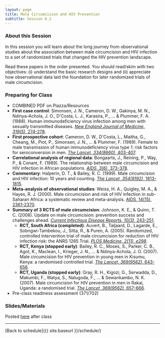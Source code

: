 ```yaml
---
layout: page
title: Male Circumcision and HIV Prevention
subtitle: Session 6.2
---
```


### About this Session

In this session you will learn about the long journey from observational studies about the association between male circumcision and HIV infection to a set of randomized trials that changed the HIV prevention landscape.

Read these papers in the order presented. You should read/skim with two objectives: (i) understand the basic research designs and (ii) appreciate how observational data laid the foundation for later randomized trials of male circumcision.

### Preparing for Class

* COMBINED PDF on Piazza/Resources
* **First case control**: Simonsen, J. N., Cameron, D. W., Gakinya, M. N., Ndinya-Achola, J. O., D'Costa, L. J., Karasira, P., ... & Plummer, F. A. (1988). Human immunodeficiency virus infection among men with sexually transmitted diseases. [*New England Journal of Medicine, 319(5)*, 274-278](http://www.nejm.org/doi/full/10.1056/NEJM198808043190504#t=article).
* **First prospective cohort**: Cameron, D. W., D'Costa, L., Maitha, G., Cheang, M., Piot, P., Simonsen, J. N., ... & Plummer, F. (1989). Female to male transmission of human immunodeficiency virus type 1: risk factors for seroconversion in men. [*The Lancet, 334(8660)*, 403-407](https://doi.org/10.1016/S0140-6736(89)90589-8).
* **Correlational analysis of regional data**: Bongaarts, J., Reining, P., Way, P., & Conant, F. (1989). The relationship between male circumcision and HIV infection in African populations. [*AIDS, 3(6)*, 373-378](http://ovidsp.tx.ovid.com/sp-3.24.1b/ovidweb.cgi?WebLinkFrameset=1&S=EDIHFPJKOGDDCCPGNCHKFGDCKOKKAA00&returnUrl=ovidweb.cgi%3fMain%2bSearch%2bPage%3d1%26S%3dEDIHFPJKOGDDCCPGNCHKFGDCKOKKAA00&directlink=http%3a%2f%2fovidsp.tx.ovid.com%2fovftpdfs%2fFPDDNCDCFGPGOG00%2ffs047%2fovft%2flive%2fgv039%2f00002030%2f00002030-198906000-00006.pdf&filename=The+relationship+between+male+circumcision+and+HIV+infection+in+African+populations.&link_from=S.sh.24%7c1&pdf_key=FPDDNCDCFGPGOG00&pdf_index=/fs047/ovft/live/gv039/00002030/00002030-198906000-00006&D=ovft).
* **Commentary**: Halperin, D. T., & Bailey, R. C. (1999). Male circumcision and HIV infection: 10 years and counting. [*The Lancet, 354(9192)*, 1813-1815](http://dx.doi.org/10.1016/S0140-6736(99)03421-2).
* **Meta-analysis of observational studies**: Weiss, H. A., Quigley, M. A., & Hayes, R. J. (2000). Male circumcision and risk of HIV infection in sub-Saharan Africa: a systematic review and meta-analysis. [AIDS, 14(15), 2361-2370](http://ovidsp.tx.ovid.com/sp-3.24.1b/ovidweb.cgi?WebLinkFrameset=1&S=EDIHFPJKOGDDCCPGNCHKFGDCKOKKAA00&returnUrl=ovidweb.cgi%3fMain%2bSearch%2bPage%3d1%26S%3dEDIHFPJKOGDDCCPGNCHKFGDCKOKKAA00&directlink=http%3a%2f%2fovidsp.tx.ovid.com%2fovftpdfs%2fFPDDNCDCFGPGOG00%2ffs035%2fovft%2flive%2fgv010%2f00002030%2f00002030-200010200-00018.pdf&filename=Male+circumcision+and+risk+of+HIV+infection+in+sub-Saharan+Africa%3a+a+systematic+review+and+meta-analysis.&link_from=S.sh.26%7c1&pdf_key=FPDDNCDCFGPGOG00&pdf_index=/fs035/ovft/live/gv010/00002030/00002030-200010200-00018&D=ovft).
* **Summary of 3 RCTS of male circumcision**: Johnson, K. E., & Quinn, T. C. (2008). Update on male circumcision: prevention success and challenges ahead. [*Current Infectious Disease Reports, 10(3)*, 243-251](https://www.ncbi.nlm.nih.gov/pmc/articles/PMC2711844/).
	* **RCT, South Africa (completed)**: Auvert, B., Taljaard, D., Lagarde, E., Sobngwi-Tambekou, J., Sitta, R., & Puren, A. (2005). Randomized, controlled intervention trial of male circumcision for reduction of HIV infection risk: the ANRS 1265 Trial. [*PLOS Medicine, 2(11), e298*](http://journals.plos.org/plosmedicine/article?id=10.1371/journal.pmed.0020298).
	* **RCT, Kenya (stopped early)**: Bailey, R. C., Moses, S., Parker, C. B., Agot, K., Maclean, I., Krieger, J. N., ... & Ndinya-Achola, J. O. (2007). Male circumcision for HIV prevention in young men in Kisumu, Kenya: a randomised controlled trial. [*The Lancet, 369(9562)*, 643-656](http://dx.doi.org/10.1016/S0140-6736(07)60312-2).
	* **RCT, Uganda (stopped early)**: Gray, R. H., Kigozi, G., Serwadda, D., Makumbi, F., Watya, S., Nalugoda, F., ... & Sewankambo, N. K. (2007). Male circumcision for HIV prevention in men in Rakai, Uganda: a randomised trial. [*The Lancet, 369(9562)*, 657-666](http://dx.doi.org/10.1016/S0140-6736(07)60313-4).
* Pre-class readiness assessment (371/702)

### Slides/Materials

Posted [here](https://drive.google.com/drive/folders/0Bxn_jkXZ1lxuVklQakF4MjZGSDQ?usp=sharing) after class

* * *

[Back to schedule]({{ site.baseurl }}/schedule/)